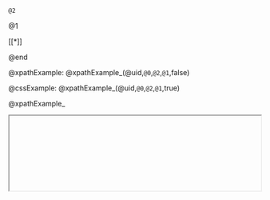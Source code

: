 <!--

author: Alexey Grinevich
date: 2023-11-07
mode: Textbook

script: xpathQuiz.js

link: ./xpathQuiz.css

@xpathQuiz: @xpathQuiz_(@uid,`@0`,```@1```,false)

@cssQuiz: @xpathQuiz_(@uid,`@0`,```@1```,true)

@xpathQuiz_
<div id="domq_@0">

<lia-keep>
    <iframe id="frame_domq_@0" width="100%" scrolling="no"/>
</lia-keep>

<!-- data-showGutter="true" -->
``` xml
@2
```

<script>

const id = '@0';
setTimeout(()=>prefill('domq_'+id),150)
"LIA: stop"
</script>

@1

<!-- data-solution-button="off"
    data-disable-navigation="true"
 -->
[[*]]
<script>
    const inp = `@input`;
    validateXPath('@0', inp, send, @3)
</script>

</div>

@end

@xpathExample: @xpathExample_(@uid,`@0`,```@2```,`@1`,false)

@cssExample: @xpathExample_(@uid,`@0`,```@2```,`@1`,true)

@xpathExample_
<div id="domq_@0">

<lia-keep>
    <iframe id="frame_domq_@0" width="100%" scrolling="no"/>
</lia-keep>

<!-- data-showGutter="true" -->
``` xml
@2
```

<script>

const id = '@0';
setTimeout(()=>{prefill('domq_'+id);fixat('domq_'+id,1)},150)

"LIA: stop"
</script>

@1

<!-- data-showGutter="false" -->
``` xpath
@3
```
<script>
  const input = `@input`;
  checkXPath(`@0`, input, send, @4);
  ""
</script>

</div>

@end

@xpathPart
<div id="domq_@0">

<lia-keep>
    <iframe id="frame_domq_@0" width="100%" scrolling="no"/>
</lia-keep>

<!-- data-showGutter="true" -->
``` xml
@1
```

<script>
const id = '@0';
setTimeout(()=>{prefill('domq_'+id);},150)
"LIA: stop"
</script>

</div>
@end

@xpath2PExample


<div id="domq_@1@2">

<!-- data-showGutter="false" -->
``` xpath
@0
```
<script>
  const input = `@input`;
  checkXPath(`@1`, input, send, false);
  checkXPath(`@2`, input, send, false);
  ""
</script>

<script>
setTimeout(()=>{fixat("domq_@1@2",0);},150)
"LIA: stop"
</script>

</div>

@end

@xpath2PQuiz


<!-- data-solution-button="off"
    data-disable-navigation="true"
 -->
[[*]]
<script>
  const inp = `@input`;
  let c1 = false;
  let c2 = false;
  let e1 = null;
  let e2 = null;
  try {
    c1 = validateXPath('@0', inp, send, false);
  } catch(e) {e1 = e;}
  try {
    c2 = validateXPath('@1', inp, send, false);
  } catch(e) {e2 = e;}
  if(c1&&c2) {
    true
  } else {
    if(e1) {
        throw e1;
    }
    if(e2) {
        throw e2;
    }
  }

</script>

@end

-->

# Intro

This \@xpathQuiz allows generation of XPath quizzes.

<code>
``` xml \@xpathQuiz(`Enter XPath to select a bold element:`)
<p _root>
    some
    <b _correct>DOM</b>
</p>
```
</code>

* `@xpathQuiz` accepts one parameter - text to show as a question.
* `_root` attribute tells what to assume as DOM root (usually it is the first element). If it is avoided, the whole DOM tree will be shown (starting from `<html>``).
* `_correct` should mark all nodes that should be found by XPath. There must be at least one `_correct` node for the Quiz to make sense.

# XPath Quiz 1

Single basic selection.

``` xml @xpathQuiz(`Enter XPath to select a bold element:`)
<p _root _oneline>some<b _correct>DOM</b>
</p>
```

# XPath Quiz 2

Single item selection.

``` xml @xpathQuiz(`Select a Plum:`)
<ul _root>
    <li>Carrot</li>
    <li _correct>Plum</li>
    <li>Apple</li>
</ul>
```

# XPath Quiz 3

``` xml @xpathQuiz(`Select all fruits via //li[position()>1]`)
<ul _root>
    <li>Potato</li>
    <li _correct>Blueberry</li>
    <li _correct>Apple</li>
</ul>
```

# XPath Quiz 4

``` xml @xpathQuiz(`Select a plum:`)
<ul _root>
    <li id="carrot">Carrot</li>
    <li _correct id="plum">Plum</li>
    <li id="apple">Apple</li>
</ul>
```

# XPath Quiz 5 _expectedXpath

``` xml @xpathQuiz(Select a plum via //li[2])
<ul _root _expectedXPath="//li[2]">
    <li>Carrot</li>
    <li>Plum</li>
    <li>Apple</li>
</ul>
```

Expected with correct hint:

``` xml @xpathQuiz(Select a plum via /html/body/ul/li[2] and then via //li[2])
<ul _root _expectedXPath="//li[2]">
    <li>Carrot</li>
    <li _correct>Plum</li>
    <li>Apple</li>
</ul>
```


# XPath Quiz 6 _expectedText

``` xml @xpathQuiz(`Select //li[2]/text()`)
<ul _root _expectedText="Plum">
    <li>Carrot</li>
    <li>Plum</li>
    <li>Apple</li>
</ul>
```

``` xml @xpathQuiz(`Select count(//li)`)
<ul _root _expectedText="3">
    <li>Carrot</li>
    <li>Plum</li>
    <li>Apple</li>
</ul>
```

# XPath Quiz 6 _current

`_current` marks a node as a root for relative XPath. So query starting with `./` uses a selected node:

``` xml @xpathQuiz(`Select ./text()`)
<ul _root _expectedText="Apple">
    <li>Carrot</li>
    <li>Plum</li>
    <li _current>Apple</li>
</ul>
```

`_current` marks a node as a root for relative XPath. So query starting with `./` uses a selected node:

``` xml @xpathExample(`Select ..`,`..`)
<ul _root _correct>
    <li>Carrot</li>
    <li>Plum</li>
    <li _current>Apple</li>
</ul>
```

# XPath Quiz 7 (2 parts)

**Part 1:**

``` xml @xpathPart(QP7A)
<p _root>Some text with <b _correct>bold</b></p>

```

``` xml @xpathPart(QP7B)
<p _root>Some other text with <b _correct>more bold</b></p>

```

Now select both bolds in one query:

@xpath2PQuiz(QP7A,QP7B)


# XPath Example 1

`@xpathExample` accepts two parameters - 1) text to show as a question and 2) default query.

``` xml @xpathExample(`Select a plum:`,`//li[2]`)
<ul _root>
    <li id="carrot">Carrot</li>
    <li _correct id="plum">Plum</li>
    <li id="apple">Apple</li>
</ul>
```

# XPath Example 2

``` xml @xpathExample(`Get number of items:`,`count(//li)`)
<ul _root _expectedText="3">
    <li>Carrot</li>
    <li>Plum</li>
    <li>Apple</li>
</ul>
```

# XPath Example 3

This example contains an `@`-sign

``` xml @xpathExample(`Get number of items:`,`//li[<at>id="2"]`)
<ul _root>
    <li>Carrot</li>
    <li _correct id='2'>Plum</li>
    <li>Apple</li>
</ul>
```

# XPath Example 4 (2 parts)

This is 2-part query

``` xml @xpathPart(EP4A)
<p _root>Some text with <b name=b1 _correct>bold</b></p>

```

``` xml @xpathPart(EP4B)
<p _root>Some other text with <b name=b2 _correct>more bold</b></p>

```

Now select both bolds in one query:

@xpath2PExample(`//b[<at>name="b1" or <at>name="b2"]`,EP4A,EP4B)

# XPath Example 5 (text())

``` xml @xpathExample(`Select plum's text:`,`//li[2]/text()`)
<ul _root _expectedText="Plum">
    <li>Carrot</li>
    <li>Plum</li>
    <li>Apple</li>
</ul>
```

``` xml @xpathExample(`Well, :`,`//p/text()`)
<p _root _expectedText='Hello,   there!'>
Hello,   there!
</p>
```

# XPath Example 6 `normalize-space()`

``` xml @xpathExample(` `,`normalize-space(//p)`)
<p _root _expectedText='Hello, my dear friend!'>
Hello,
<i>my</i>
<b>dear</b>
friend!
</p>
```

# XPath Example 7 - table

``` xml @xpathExample(` `,`normalize-space(//p)`)
<table _root _expectedText='/'>
    <!-- One line -->
    <tr _oneline>
      <th>A</th>
      <th>B</th>
    </tr>
    <tr>
      <td>C</td>
      <td>D</td>
    </tr>
</table>
```

# CSS

* `@cssQuiz` accepts one parameter - text to show as a question.
* `_root` attribute tells what to assume as DOM root (usually it is the first element). If it is avoided, the whole DOM tree will be shown (starting from `<html>``).
* `_correct` should mark all nodes that should be found by CSS. There must be at least one `_correct` node for the Quiz to make sense.

# CSS Quiz 1

``` xml @cssQuiz(`Select a plum:`)
<ul _root>
    <li id="carrot">Carrot</li>
    <li _correct id="plum">Plum</li>
    <li id="apple">Apple</li>
</ul>
```

# CSS Example 1

`@cssExample` accepts two parameters - 1) text to show as a question and 2) default query.

``` xml @cssExample(`Select a plum:`,`#plum`)
<ul _root>
    <li id="carrot">Carrot</li>
    <li _correct id="plum">Plum</li>
    <li id="apple">Apple</li>
</ul>
```